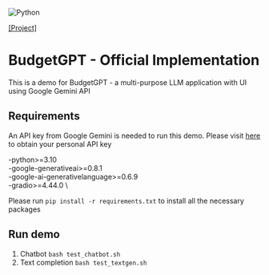 ![Python](https://img.shields.io/badge/python-3.8.8-3670A0?style=for-the-badge&logo=python&logoColor=white)
<!-- ![PyTorch](https://img.shields.io/badge/PyTorch-1.7.1-%23EE4C2C.svg?style=for-the-badge&logo=PyTorch&logoColor=white)
![scikit-learn](https://img.shields.io/badge/scikit--learn-0.24.1-%23F7931E.svg?style=for-the-badge&logo=scikit-learn&logoColor=white) -->
<!-- ![Gemini]() -->
[[Project]](https://vcl.seoultech.ac.kr/research.html)

# BudgetGPT - Official Implementation
This is a demo for BudgetGPT - a multi-purpose LLM application with UI using Google Gemini API

## Requirements
An API key from Google Gemini is needed to run this demo. Please visit [here](https://aistudio.google.com/app/apikey) to obtain your personal API key

-python>=3.10 \
-google-generativeai>=0.8.1 \
-google-ai-generativelanguage>=0.6.9 \
-gradio>=4.44.0 \

Please run `pip install -r requirements.txt` to install all the necessary packages

## Run demo
1. Chatbot
`bash test_chatbot.sh`
2. Text completion
`bash test_textgen.sh`

